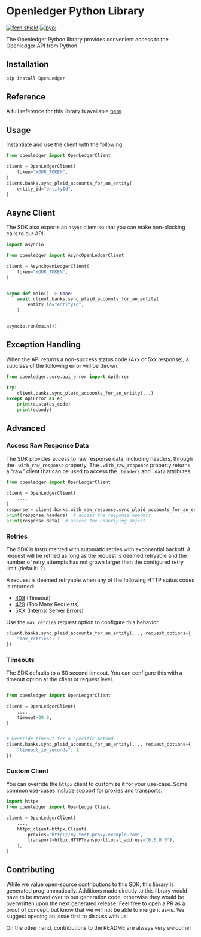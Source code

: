 # Openledger Python Library

[![fern shield](https://img.shields.io/badge/%F0%9F%8C%BF-Built%20with%20Fern-brightgreen)](https://buildwithfern.com?utm_source=github&utm_medium=github&utm_campaign=readme&utm_source=https%3A%2F%2Fgithub.com%2Fopenledger%2Fopenledger-python-sdk)
[![pypi](https://img.shields.io/pypi/v/OpenLedger)](https://pypi.python.org/pypi/OpenLedger)

The Openledger Python library provides convenient access to the Openledger API from Python.

## Installation

```sh
pip install OpenLedger
```

## Reference

A full reference for this library is available [here](https://github.com/openledger/openledger-python-sdk/blob/HEAD/./reference.md).

## Usage

Instantiate and use the client with the following:

```python
from openledger import OpenLedgerClient

client = OpenLedgerClient(
    token="YOUR_TOKEN",
)
client.banks.sync_plaid_accounts_for_an_entity(
    entity_id="entityId",
)
```

## Async Client

The SDK also exports an `async` client so that you can make non-blocking calls to our API.

```python
import asyncio

from openledger import AsyncOpenLedgerClient

client = AsyncOpenLedgerClient(
    token="YOUR_TOKEN",
)


async def main() -> None:
    await client.banks.sync_plaid_accounts_for_an_entity(
        entity_id="entityId",
    )


asyncio.run(main())
```

## Exception Handling

When the API returns a non-success status code (4xx or 5xx response), a subclass of the following error
will be thrown.

```python
from openledger.core.api_error import ApiError

try:
    client.banks.sync_plaid_accounts_for_an_entity(...)
except ApiError as e:
    print(e.status_code)
    print(e.body)
```

## Advanced

### Access Raw Response Data

The SDK provides access to raw response data, including headers, through the `.with_raw_response` property.
The `.with_raw_response` property returns a "raw" client that can be used to access the `.headers` and `.data` attributes.

```python
from openledger import OpenLedgerClient

client = OpenLedgerClient(
    ...,
)
response = client.banks.with_raw_response.sync_plaid_accounts_for_an_entity(...)
print(response.headers)  # access the response headers
print(response.data)  # access the underlying object
```

### Retries

The SDK is instrumented with automatic retries with exponential backoff. A request will be retried as long
as the request is deemed retryable and the number of retry attempts has not grown larger than the configured
retry limit (default: 2).

A request is deemed retryable when any of the following HTTP status codes is returned:

- [408](https://developer.mozilla.org/en-US/docs/Web/HTTP/Status/408) (Timeout)
- [429](https://developer.mozilla.org/en-US/docs/Web/HTTP/Status/429) (Too Many Requests)
- [5XX](https://developer.mozilla.org/en-US/docs/Web/HTTP/Status/500) (Internal Server Errors)

Use the `max_retries` request option to configure this behavior.

```python
client.banks.sync_plaid_accounts_for_an_entity(..., request_options={
    "max_retries": 1
})
```

### Timeouts

The SDK defaults to a 60 second timeout. You can configure this with a timeout option at the client or request level.

```python

from openledger import OpenLedgerClient

client = OpenLedgerClient(
    ...,
    timeout=20.0,
)


# Override timeout for a specific method
client.banks.sync_plaid_accounts_for_an_entity(..., request_options={
    "timeout_in_seconds": 1
})
```

### Custom Client

You can override the `httpx` client to customize it for your use-case. Some common use-cases include support for proxies
and transports.

```python
import httpx
from openledger import OpenLedgerClient

client = OpenLedgerClient(
    ...,
    httpx_client=httpx.Client(
        proxies="http://my.test.proxy.example.com",
        transport=httpx.HTTPTransport(local_address="0.0.0.0"),
    ),
)
```

## Contributing

While we value open-source contributions to this SDK, this library is generated programmatically.
Additions made directly to this library would have to be moved over to our generation code,
otherwise they would be overwritten upon the next generated release. Feel free to open a PR as
a proof of concept, but know that we will not be able to merge it as-is. We suggest opening
an issue first to discuss with us!

On the other hand, contributions to the README are always very welcome!
